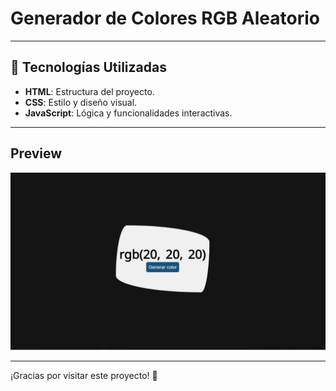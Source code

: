 # Generador de Colores RGB Aleatorio

---

## 🔧 Tecnologías Utilizadas

- **HTML**: Estructura del proyecto.
- **CSS**: Estilo y diseño visual.
- **JavaScript**: Lógica y funcionalidades interactivas.

---

## Preview
![alt text](assets/images/preview.JPG)

---

¡Gracias por visitar este proyecto! 🎉